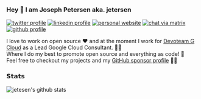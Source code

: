 ### Hey 👋 I am Joseph Petersen aka. jetersen

[![twitter profile](https://img.shields.io/badge/-@jetersen-00acee?style=flat-square&logo=twitter&logoColor=ffffff)](https://twitter.com/jetersen)
[![linkedin profile](https://img.shields.io/badge/-jetersen-0e76a8?style=flat-square&logo=Linkedin&logoColor=white&link=https://www.linkedin.com/in/jetersen/)](https://www.linkedin.com/in/jetersen/)
[![personal website](https://img.shields.io/website?label=&color=purple&style=flat-square&up_message=jetersen.dev&url=https%3A%2F%2Fjetersen.dev)](https://jetersen.dev)
[![chat via matrix](https://img.shields.io/website?style=flat-square&down_color=grey&down_message=jetersen&label=%20&logo=matrix&up_color=grey&up_message=jetersen&url=https%3A%2F%2Fmatrix.to%2F%23%2F%40jetersen%3Amatrix.org)](https://matrix.to/#/@jetersen:matrix.org)
[![github profile](https://img.shields.io/badge/-@jetersen-%23181717?style=flat-square&logo=github)](https://github.com/jetersen)

I love to work on open source ❤️ and at the moment I work for [Devoteam G Cloud](https://www.devoteam.com/) as a Lead Google Cloud Consultant. 👨‍🏭\
Where I do my best to promote open source and everything as code! 👏\
Feel free to checkout my projects and my [GitHub sponsor profile](https://github.com/sponsors/jetersen) 🙋‍♂️

### 𝗦𝘁𝗮𝘁𝘀

![jetesen's github stats](https://github-readme-stats.vercel.app/api?username=jetersen&show_icons=true&theme=dracula)
